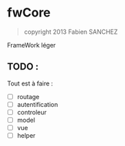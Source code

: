 fwCore
======

> copyright 2013 Fabien SANCHEZ

FrameWork léger

TODO :
------

Tout est à faire :
- [ ] routage
- [ ] autentification
- [ ] controleur
- [ ] model
- [ ] vue
- [ ] helper
